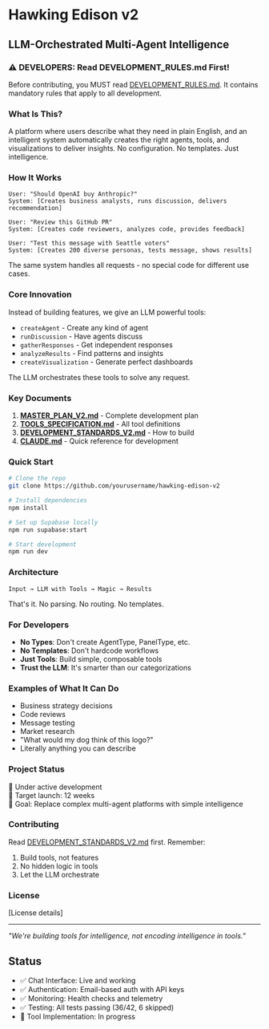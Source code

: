 # Hawking Edison v2
## LLM-Orchestrated Multi-Agent Intelligence

### ⚠️ DEVELOPERS: Read DEVELOPMENT_RULES.md First!
Before contributing, you MUST read [DEVELOPMENT_RULES.md](DEVELOPMENT_RULES.md). It contains mandatory rules that apply to all development.

### What Is This?
A platform where users describe what they need in plain English, and an intelligent system automatically creates the right agents, tools, and visualizations to deliver insights. No configuration. No templates. Just intelligence.

### How It Works
```
User: "Should OpenAI buy Anthropic?"
System: [Creates business analysts, runs discussion, delivers recommendation]

User: "Review this GitHub PR"  
System: [Creates code reviewers, analyzes code, provides feedback]

User: "Test this message with Seattle voters"
System: [Creates 200 diverse personas, tests message, shows results]
```

The same system handles all requests - no special code for different use cases.

### Core Innovation
Instead of building features, we give an LLM powerful tools:
- `createAgent` - Create any kind of agent
- `runDiscussion` - Have agents discuss  
- `gatherResponses` - Get independent responses
- `analyzeResults` - Find patterns and insights
- `createVisualization` - Generate perfect dashboards

The LLM orchestrates these tools to solve any request.

### Key Documents
1. **[MASTER_PLAN_V2.md](MASTER_PLAN_V2.md)** - Complete development plan
2. **[TOOLS_SPECIFICATION.md](TOOLS_SPECIFICATION.md)** - All tool definitions
3. **[DEVELOPMENT_STANDARDS_V2.md](DEVELOPMENT_STANDARDS_V2.md)** - How to build
4. **[CLAUDE.md](CLAUDE.md)** - Quick reference for development

### Quick Start
```bash
# Clone the repo
git clone https://github.com/yourusername/hawking-edison-v2

# Install dependencies
npm install

# Set up Supabase locally
npm run supabase:start

# Start development
npm run dev
```

### Architecture
```
Input → LLM with Tools → Magic → Results
```

That's it. No parsing. No routing. No templates.

### For Developers
- **No Types**: Don't create AgentType, PanelType, etc.
- **No Templates**: Don't hardcode workflows
- **Just Tools**: Build simple, composable tools
- **Trust the LLM**: It's smarter than our categorizations

### Examples of What It Can Do
- Business strategy decisions
- Code reviews
- Message testing
- Market research
- "What would my dog think of this logo?"
- Literally anything you can describe

### Project Status
🚧 Under active development  
📅 Target launch: 12 weeks  
🎯 Goal: Replace complex multi-agent platforms with simple intelligence

### Contributing
Read [DEVELOPMENT_STANDARDS_V2.md](DEVELOPMENT_STANDARDS_V2.md) first. Remember:
1. Build tools, not features
2. No hidden logic in tools
3. Let the LLM orchestrate

### License
[License details]

---

*"We're building tools for intelligence, not encoding intelligence in tools."*

## Status

- ✅ Chat Interface: Live and working
- ✅ Authentication: Email-based auth with API keys
- ✅ Monitoring: Health checks and telemetry
- ✅ Testing: All tests passing (36/42, 6 skipped)
- 🚧 Tool Implementation: In progress